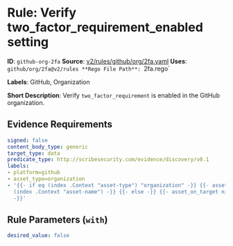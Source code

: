 # Rule: Verify two_factor_requirement_enabled setting

**ID**: `github-org-2fa`
**Source**: [v2/rules/github/org/2fa.yaml](https://github.com/scribe-public/sample-policies/v2/rules/github/org/2fa.yaml)
**Uses**: `github/org/2fa@v2/rules
**Rego File Path**: `2fa.rego`

**Labels**: GitHub, Organization

**Short Description**: Verify `two_factor_requirement` is enabled in the GitHub organization.

## Evidence Requirements

```yaml
signed: false
content_body_type: generic
target_type: data
predicate_type: http://scribesecurity.com/evidence/discovery/v0.1
labels:
- platform=github
- asset_type=organization
- '{{- if eq (index .Context "asset-type") "organization" -}} {{- asset_on_target
  (index .Context "asset-name") -}} {{- else -}} {{- asset_on_target nil -}} {{- end
  -}}'
```
## Rule Parameters (`with`)

```yaml
desired_value: false
```
